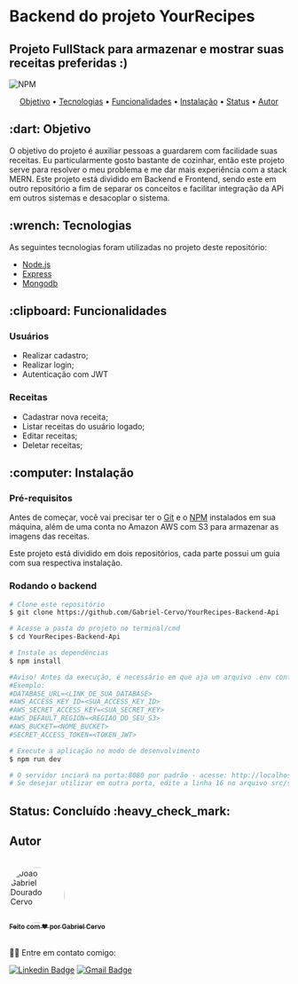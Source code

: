# Backend do projeto YourRecipes

## Projeto FullStack para armazenar e mostrar suas receitas preferidas :)

![NPM](https://img.shields.io/npm/l/express)

<p align="center">
 <a href="#objetivo">Objetivo</a> •
 <a href="#tecnologias">Tecnologias</a> • 
 <a href="#funcionalidades">Funcionalidades</a> • 
 <a href="#instalacao">Instalação</a> • 
 <a href="#status">Status</a> • 
 <a href="#autor">Autor</a>
</p>

<h2 id="objetivo">:dart: Objetivo</h2>
O objetivo do projeto é auxiliar pessoas a guardarem com facilidade suas receitas. Eu particularmente gosto bastante de cozinhar, então este projeto serve para resolver o meu problema e me dar mais experiência com a stack MERN. Este projeto está dividido em Backend e Frontend, sendo este em outro repositório a fim de separar os conceitos e facilitar integração da APi em outros sistemas e desacoplar o sistema. 

<h2 id="tecnologias">:wrench: Tecnologias</h2>

As seguintes tecnologias foram utilizadas no projeto deste repositório:

- [Node.js](https://nodejs.org/en/)
- [Express](https://expressjs.com/)
- [Mongodb](https://www.mongodb.com/)

<h2 id="funcionalidades">:clipboard: Funcionalidades</h2>

### Usuários

- Realizar cadastro;
- Realizar login;
- Autenticação com JWT

### Receitas

- Cadastrar nova receita;
- Listar receitas do usuário logado;
- Editar receitas;
- Deletar receitas;

<h2 id="instalacao">:computer: Instalação</h2>

### Pré-requisitos

Antes de começar, você vai precisar ter o [Git](https://git-scm.com) e o [NPM](https://www.npmjs.com/) instalados em sua máquina, além de uma conta no Amazon AWS com S3 para armazenar as imagens das receitas.

Este projeto está dividido em dois repositórios, cada parte possui um guia com sua respectiva instalação.

### Rodando o backend

```bash
# Clone este repositório
$ git clone https://github.com/Gabriel-Cervo/YourRecipes-Backend-Api

# Acesse a pasta do projeto no terminal/cmd
$ cd YourRecipes-Backend-Api

# Instale as dependências
$ npm install

#Aviso! Antes da execução, é necessário em que aja um arquivo .env contendo as informações do seu amazon S3, de sua database, e um secret_access_token para o JWT.
#Exemplo:
#DATABASE_URL=<LINK_DE_SUA_DATABASE>
#AWS_ACCESS_KEY_ID=<SUA_ACCESS_KEY_ID>
#AWS_SECRET_ACCESS_KEY=<SUA_SECRET_KEY>
#AWS_DEFAULT_REGION=<REGIAO_DO_SEU_S3>
#AWS_BUCKET=<NOME_BUCKET>
#SECRET_ACCESS_TOKEN=<TOKEN_JWT>

# Execute a aplicação no modo de desenvolvimento
$ npm run dev

# O servidor inciará na porta:8080 por padrão - acesse: http://localhost:8080.
# Se desejar utilizar em outra porta, edite a linha 16 no arquivo src/server.js, ou no arquivo .env digite: PORT=<porta_desejada>
```

<h2 id="status">Status: Concluído :heavy_check_mark:</h2>

<h2 id="autor">Autor</h2>
<br />
<a href="https://github.com/Gabriel-Cervo">
 <img style="border-radius: 50%;" src="https://media-exp1.licdn.com/dms/image/C5603AQGiGb8ejwFmCg/profile-displayphoto-shrink_400_400/0?e=1602115200&v=beta&t=76A2c7dwyHM5GpxDX3N9-dN9TQdD6Ae0BkdpGvFTyMU" width="100px;" alt="Joao Gabriel Dourado Cervo"/>
 <br />
 <sub><b>Feito com ❤️ por Gabriel Cervo</b></sub></a>

<br />
<br />

👋🏽 Entre em contato comigo:

[![Linkedin Badge](https://img.shields.io/badge/Gabriel--Cervo-Linkedin-blue?link=https://www.linkedin.com/in/joaogabrielcervo/?style=flat-square&logo=Linkedin)](https://www.linkedin.com/in/joaogabrielcervo)
[![Gmail Badge](https://img.shields.io/badge/Gabriel--Cervo-Email-red?link=mailto:joaogabrieldouradocervo@gmail.com/?style=flat-square&logo=Gmail&logoColor=white)](mailto:joaogabrieldouradocervo@gmail.com)
